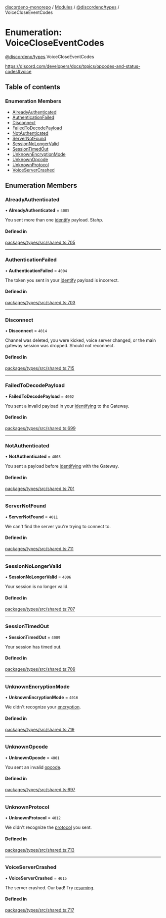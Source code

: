 [discordeno-monorepo](../README.md) / [Modules](../modules.md) / [@discordeno/types](../modules/discordeno_types.md) / VoiceCloseEventCodes

# Enumeration: VoiceCloseEventCodes

[@discordeno/types](../modules/discordeno_types.md).VoiceCloseEventCodes

https://discord.com/developers/docs/topics/opcodes-and-status-codes#voice

## Table of contents

### Enumeration Members

- [AlreadyAuthenticated](discordeno_types.VoiceCloseEventCodes.md#alreadyauthenticated)
- [AuthenticationFailed](discordeno_types.VoiceCloseEventCodes.md#authenticationfailed)
- [Disconnect](discordeno_types.VoiceCloseEventCodes.md#disconnect)
- [FailedToDecodePayload](discordeno_types.VoiceCloseEventCodes.md#failedtodecodepayload)
- [NotAuthenticated](discordeno_types.VoiceCloseEventCodes.md#notauthenticated)
- [ServerNotFound](discordeno_types.VoiceCloseEventCodes.md#servernotfound)
- [SessionNoLongerValid](discordeno_types.VoiceCloseEventCodes.md#sessionnolongervalid)
- [SessionTimedOut](discordeno_types.VoiceCloseEventCodes.md#sessiontimedout)
- [UnknownEncryptionMode](discordeno_types.VoiceCloseEventCodes.md#unknownencryptionmode)
- [UnknownOpcode](discordeno_types.VoiceCloseEventCodes.md#unknownopcode)
- [UnknownProtocol](discordeno_types.VoiceCloseEventCodes.md#unknownprotocol)
- [VoiceServerCrashed](discordeno_types.VoiceCloseEventCodes.md#voiceservercrashed)

## Enumeration Members

### AlreadyAuthenticated

• **AlreadyAuthenticated** = `4005`

You sent more than one [identify](https://discord.com/developers/docs/topics/gateway#identify) payload. Stahp.

#### Defined in

[packages/types/src/shared.ts:705](https://github.com/deepsarda/discordeno/blob/c6dc30bb/packages/types/src/shared.ts#L705)

---

### AuthenticationFailed

• **AuthenticationFailed** = `4004`

The token you sent in your [identify](https://discord.com/developers/docs/topics/gateway#identify) payload is incorrect.

#### Defined in

[packages/types/src/shared.ts:703](https://github.com/deepsarda/discordeno/blob/c6dc30bb/packages/types/src/shared.ts#L703)

---

### Disconnect

• **Disconnect** = `4014`

Channel was deleted, you were kicked, voice server changed, or the main gateway session was dropped. Should not reconnect.

#### Defined in

[packages/types/src/shared.ts:715](https://github.com/deepsarda/discordeno/blob/c6dc30bb/packages/types/src/shared.ts#L715)

---

### FailedToDecodePayload

• **FailedToDecodePayload** = `4002`

You sent a invalid payload in your [identifying](https://discord.com/developers/docs/topics/gateway#identify) to the Gateway.

#### Defined in

[packages/types/src/shared.ts:699](https://github.com/deepsarda/discordeno/blob/c6dc30bb/packages/types/src/shared.ts#L699)

---

### NotAuthenticated

• **NotAuthenticated** = `4003`

You sent a payload before [identifying](https://discord.com/developers/docs/topics/gateway#identify) with the Gateway.

#### Defined in

[packages/types/src/shared.ts:701](https://github.com/deepsarda/discordeno/blob/c6dc30bb/packages/types/src/shared.ts#L701)

---

### ServerNotFound

• **ServerNotFound** = `4011`

We can't find the server you're trying to connect to.

#### Defined in

[packages/types/src/shared.ts:711](https://github.com/deepsarda/discordeno/blob/c6dc30bb/packages/types/src/shared.ts#L711)

---

### SessionNoLongerValid

• **SessionNoLongerValid** = `4006`

Your session is no longer valid.

#### Defined in

[packages/types/src/shared.ts:707](https://github.com/deepsarda/discordeno/blob/c6dc30bb/packages/types/src/shared.ts#L707)

---

### SessionTimedOut

• **SessionTimedOut** = `4009`

Your session has timed out.

#### Defined in

[packages/types/src/shared.ts:709](https://github.com/deepsarda/discordeno/blob/c6dc30bb/packages/types/src/shared.ts#L709)

---

### UnknownEncryptionMode

• **UnknownEncryptionMode** = `4016`

We didn't recognize your [encryption](https://discord.com/developers/docs/topics/voice-connections#encrypting-and-sending-voice).

#### Defined in

[packages/types/src/shared.ts:719](https://github.com/deepsarda/discordeno/blob/c6dc30bb/packages/types/src/shared.ts#L719)

---

### UnknownOpcode

• **UnknownOpcode** = `4001`

You sent an invalid [opcode](https://discord.com/developers/docs/topics/opcodes-and-status-codes#voice-voice-opcodes).

#### Defined in

[packages/types/src/shared.ts:697](https://github.com/deepsarda/discordeno/blob/c6dc30bb/packages/types/src/shared.ts#L697)

---

### UnknownProtocol

• **UnknownProtocol** = `4012`

We didn't recognize the [protocol](https://discord.com/developers/docs/topics/voice-connections#establishing-a-voice-udp-connection-example-select-protocol-payload) you sent.

#### Defined in

[packages/types/src/shared.ts:713](https://github.com/deepsarda/discordeno/blob/c6dc30bb/packages/types/src/shared.ts#L713)

---

### VoiceServerCrashed

• **VoiceServerCrashed** = `4015`

The server crashed. Our bad! Try [resuming](https://discord.com/developers/docs/topics/voice-connections#resuming-voice-connection).

#### Defined in

[packages/types/src/shared.ts:717](https://github.com/deepsarda/discordeno/blob/c6dc30bb/packages/types/src/shared.ts#L717)
